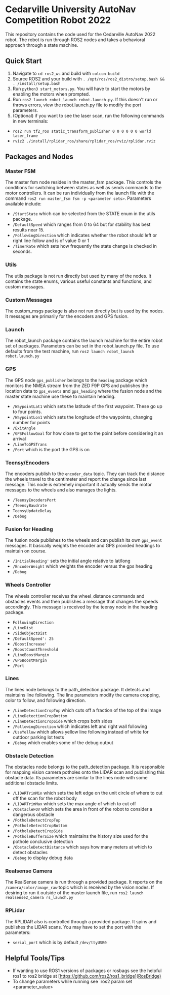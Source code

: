 # Cedarville University AutoNav Competition Robot 2022
This repository contains the code used for the Cedarville AutoNav 2022 robot. The robot is run through ROS2 nodes and takes a behavioral approach through a state machine.

## Quick Start
1. Navigate to `cd ros2_ws` and build with `colcon build`
2. Source ROS2 and your build with `. /opt/ros/ros2_distro/setup.bash && . /install/setup.bash`
3. Run `python3 start_motors.py`. You will have to start the motors by enabling the motors when prompted.
4. Run `ros2 launch robot_launch robot.launch.py`. If this doesn't run or throws errors, view the robot.launch.py file to modify the port parameters.
5. (Optional) if you want to see the laser scan, run the following commands in new terminals:
- `ros2 run tf2_ros static_transform_publisher 0 0 0 0 0 0 world laser_frame`
- `rviz2 ./install/rplidar_ros/share/rplidar_ros/rviz/rplidar.rviz`

## Packages and Nodes
### Master FSM
The master fsm node resides in the master_fsm package. This controls the conditions for switching between states as well as sends commands to the motor controllers. 
It can be run individually from the launch file with the command `ros2 run master_fsm fsm -p <parameter sets>`. Parameters available include:
- `/StartState` which can be selected from the STATE enum in the utils package.
- `/DefaultSpeed` which ranges from 0 to 64 but for stability has best results near 15.
- `/FollowingDirection` which indicates whether the robot should left or right line follow and is of value 0 or 1
- `/TimerRate` which sets how frequently the state change is checked in seconds.

### Utils
The utils package is not run directly but used by many of the nodes. It contains the state enums, various useful constants and functions, and custom messages.

### Custom Messages
The custom_msgs package is also not run directly but is used by the nodes. It messages are primarily for the encoders and GPS fusion.

### Launch
The robot_launch package contains the launch machine for the entire robot set of packages. Parameters can be set in the robot.launch.py file. To use defaults from the test machine, run `ros2 launch robot_launch robot.launch.py`

### GPS
The GPS node `gps_publisher` belongs to the `heading` package which monitors the NMEA stream from the ZED F9P GPS and publishes the location data to `gps_events` and `gps_heading` where the fusion node and the master state machine use these to maintain heading. 
- `/WaypointLat1` which sets the latitude of the first waypoint. These go up to four points.
- `/WaypointLon1` which sets the longitude of the waypoints, changing number for points
- `/ExitAngle`
- `/GPSFollowGoal` for how close to get to the point before considering it an arrival
- `/LineToGPSTrans`
- `/Port` which is the port the GPS is on 

### Teensy/Encoders
The encoders publish to the `encoder_data` topic. They can track the distance the wheels travel to the centimeter and report the change since last message. This node is extremely important it actually sends the motor messages to the wheels and also manages the lights. 
- `/TeensyEncodersPort`
- `/TeensyBaudrate`
- `TeensyUpdateDelay`
- `/Debug`

### Fusion for Heading
The fusion node publishes to the wheels and can publish its own `gps_event` messages. It basically weights the encoder and GPS provided headings to maintain on course.
- `/InitialHeading'` sets the initial angle relative to lat/long
- `/EncoderWeight` which weights the encoder versus the gps heading
- `/Debug`

### Wheels Controller
The wheels controller receives the wheel_distance commands and obstacles events and then publishes a message that changes the speeds accordingly. This message is received by the teensy node in the heading package.
- `FollowingDirection`
- `/LineDist`
- `/SideObjectDist`
- `/DefaultSpeed': 25`
- `/BoostIncrease'`
- `/BoostCountThreshold`
- `/LineBoostMargin`
- `/GPSBoostMargin`
- `/Port`

### Lines
The lines node belongs to the path_detection package. It detects and maintains line following. The line parameters modify the camera cropping, color to follow, and following direction.
- `/LineDetectionCropTop` which cuts off a fraction of the top of the image
- `/LineDetectionCropBottom`
- `/LineDetectionCropSide` which crops both sides
- `/FollowingDirection` which indicates left and right wall following
- `/UseYellow` which allows yellow line following instead of white for outdoor parking lot tests
- `/Debug` which enables some of the debug output

### Obstacle Detection
The obstacles node belongs to the path_detection package. It is responsible for mapping vision camera potholes onto the LIDAR scan and publishing this obstacle data. Its parameters are similar to the lines node with some additional obstacle limits.
- `/LIDARTrimMin` which sets the left edge on the unit circle of where to cut off the scan for the robot body
- `/LIDARTrimMax` which sets the max angle of which to cut off
- `/ObstacleFOV` which sets the area in front of the robot to consider a dangerous obstacle
- `/PotholeDetectCropTop`
- `/PotholeDetectCropBottom`
- `/PotholeDetectCropSide`
- `/PotholeBufferSize` which maintains the history size used for the pothole conclusive detection
- `/ObstacleDetectDistance` which says how many meters at which to detect obstacles
- `/Debug` to display debug data

### Realsense Camera
The RealSense camera is run through a provided package. It reports on the `/camera/color/image_raw` topic which is received by the vision nodes. If desiring to run it outside of the master launch file, run `ros2 launch realsense2_camera rs_launch.py`

### RPLidar
The RPLIDAR also is controlled through a provided package. It spins and publishes the LIDAR scans. You may have to set the port with the parameters:
- `serial_port` which is by default `/dev/ttyUSB0`


## Helpful Tools/Tips
- If wanting to use ROS1 versions of packages or rosbags see the helpful ros1 to ros2 bridge at [https://github.com/ros2/ros1_bridge](RosBridge)
- To change parameters while running see `ros2 param set <node> <parameter> <parameter_value>
